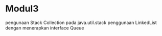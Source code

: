 # Modul3
pengunaan Stack Collection pada java.util.stack
penggunaan LinkedList dengan menerapkan interface Queue
